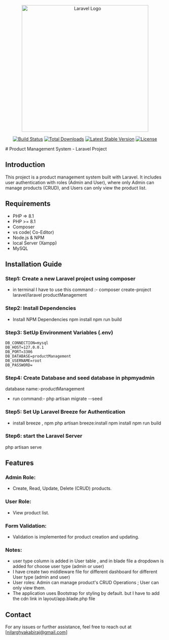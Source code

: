 <p align="center"><a href="https://laravel.com" target="_blank"><img src="https://raw.githubusercontent.com/laravel/art/master/logo-lockup/5%20SVG/2%20CMYK/1%20Full%20Color/laravel-logolockup-cmyk-red.svg" width="400" alt="Laravel Logo"></a></p>

<p align="center">
<a href="https://github.com/laravel/framework/actions"><img src="https://github.com/laravel/framework/workflows/tests/badge.svg" alt="Build Status"></a>
<a href="https://packagist.org/packages/laravel/framework"><img src="https://img.shields.io/packagist/dt/laravel/framework" alt="Total Downloads"></a>
<a href="https://packagist.org/packages/laravel/framework"><img src="https://img.shields.io/packagist/v/laravel/framework" alt="Latest Stable Version"></a>
<a href="https://packagist.org/packages/laravel/framework"><img src="https://img.shields.io/packagist/l/laravel/framework" alt="License"></a>
</p>
# Product Management System - Laravel Project

## Introduction
 This project is a product management system built with Laravel. It includes user authentication with roles (Admin and User), where only Admin can manage products (CRUD), and Users can only view the product list.

## Requirements

- PHP => 8.1
- PHP >= 8.1
- Composer
- vs code( Co-Editor)
- Node.js & NPM
- local Server (Xampp)
- MySQL

## Installation Guide
### Step1: Create a new Laravel project using composer

- in terminal I have to use this command :- 
  composer create-project laravel/laravel productManagement

### Step2: Install Dependencies

- Install NPM Dependencies
    npm install
    npm run build
### Step3: SetUp Environment Variables (.env)
    DB_CONNECTION=mysql
    DB_HOST=127.0.0.1
    DB_PORT=3306
    DB_DATABASE=productManagement
    DB_USERNAME=root
    DB_PASSWORD=

### Step4: Create Database and seed database in phpmyadmin
 database name:-productManagement
  - run command:-
    php artisan migrate  --seed
  

### Step5: Set Up Laravel Breeze for Authentication

- install breeze , npm 
    php artisan breeze:install
    npm install
    npm run build

### Step6: start the Laravel Server

php artisan serve

## Features

### Admin Role:
- Create, Read, Update, Delete (CRUD) products.

### User Role:
- View product list. 

### Form Validation:
- Validation is implemented for product creation and updating.

### Notes:
- user type column is added in User table , and in blade file a dropdown is added for choose user type (admin or user)
- I have create two middleware file for different dashboard for different User type (admin and user)
- User roles: Admin can manage product's CRUD Operations ; User can only view them.
- The application uses Bootstrap for styling by default. but I have to add the cdn link in layout/app.blade.php file

## Contact
For any issues or further assistance, feel free to reach out at [nilarghyakabiraj@gmail.com]
